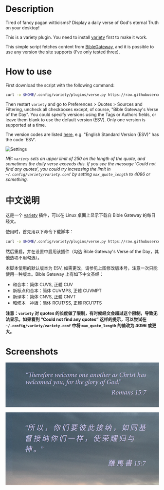 # Description

Tired of fancy pagan witticisms? Display a daily verse of God's eternal Truth on your desktop!

This is a variety plugin. You need to install [variety](https://github.com/varietywalls/variety) first to make it work.

This simple script fetches content from [BibleGateway](https://www.biblegateway.com), and it is possible to use any version the site supports (I've only tested three).

# How to use

First download the script with the following command:

```bash
curl -o $HOME/.config/variety/plugins/verse.py https://raw.githubusercontent.com/Crissium/variety-daily-verse/master/verse.py
```

Then restart `variety` and go to Preferences > Quotes > Sources and Filtering, uncheck all checkboxes except, of course, "Bible Gateway's Verse of the Day". You could specify versions using the Tags or Authors fields, or leave them blank to use the default version (ESV). Only one version is supported at a time.

The version codes are listed [here](https://www.biblegateway.com/versions/), e.g. "English Standard Version (ESV)" has the code 'ESV'.

![Settings](https://user-images.githubusercontent.com/19600707/242344017-3ab70f21-e5ce-46f5-8aa2-84faea15a3ea.png)

_NB: `variety` sets an upper limit of 250 on the length of the quote, and sometimes the daily verse exceeds this. If you see the message 'Could not find any quotes', you could try increasing the limit in `~/.config/variety/variety.conf` by setting `max_quote_length` to 4096 or something._

# 中文说明

这是一个 [variety](https://github.com/varietywalls/variety) 插件，可以在 Linux 桌面上显示下载自 Bible Gateway 的每日经文。

使用时，首先用以下命令下载脚本：

```bash
curl -o $HOME/.config/variety/plugins/verse.py https://raw.githubusercontent.com/Crissium/variety-daily-verse/master/verse.py
```

然后重启，并在设置中启用该插件（勾选 Bible Gateway's Verse of the Day，其他选项不用勾选）。

本脚本使用的默认版本为 ESV, 如需更改，请参见上图修改版本号，注意一次只能使用一种版本。Bible Gateway 上有如下中文圣经：

- 和合本：简体 CUVS, 正體 CUV
- 新标点和合本：简体 CUVMPS, 正體 CUVMPT
- 新译本：简体 CNVS, 正體 CNVT
- 和修本　神版：简体 RCU17SS, 正體 RCU17TS

**注意：`variety` 对 quotes 的长度做了限制，有时候经文会超过这个限制，导致无法显示。如果看到 “Could not find any quotes” 这样的提示，可以尝试在 `~/.config/variety/variety.conf` 中将 `max_quote_length` 的值改为 4096 或更大。**

# Screenshots

![ESV](screenshots/ESV.png)

![CUV](screenshots/CUV.png)
